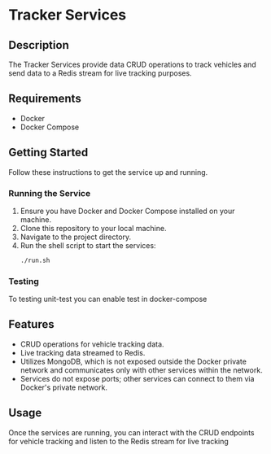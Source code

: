 # Tracker Services

## Description
The Tracker Services provide data CRUD operations to track vehicles and send data to a Redis stream for live tracking purposes.

## Requirements
- Docker
- Docker Compose

## Getting Started
Follow these instructions to get the service up and running.

### Running the Service
1. Ensure you have Docker and Docker Compose installed on your machine.
2. Clone this repository to your local machine.
3. Navigate to the project directory.
4. Run the shell script to start the services:
    ```sh
    ./run.sh
    ```

### Testing
To testing unit-test you can enable test in docker-compose

## Features
- CRUD operations for vehicle tracking data.
- Live tracking data streamed to Redis.
- Utilizes MongoDB, which is not exposed outside the Docker private network and communicates only with other services within the network.
- Services do not expose ports; other services can connect to them via Docker's private network.

## Usage
Once the services are running, you can interact with the CRUD endpoints for vehicle tracking and listen to the Redis stream for live tracking